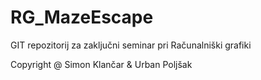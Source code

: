 # RG_MazeEscape
 GIT repozitorij za zaključni seminar pri Računalniški grafiki
 
 
 Copyright @ Simon Klančar & Urban Poljšak
